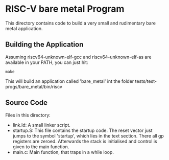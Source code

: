 RISC-V bare metal Program
=========================

This directory contains code to build a very small and rudimentary bare metal application.


Building the Application
------------------------

Assuming riscv64-unknown-elf-gcc and riscv64-unknown-elf-as are available in your PATH, you can just hit:
```
make
```
This will build an application called 'bare_metal' int the folder tests/test-progs/bare_metal/bin/riscv


Source Code
-----------

Files in this directory:
 * link.ld: A small linker script.
 * startup.S: This file contains the startup code. The reset vector just jumps to the symbol 'startup', which lies in the text section. There all gp registers are zeroed. Afterwards the stack is initialised and control is given to the main function.
 * main.c: Main function, that traps in a while loop.  
